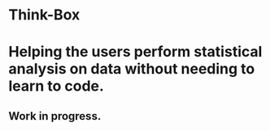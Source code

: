 # Think-Box
# Helping the users perform statistical analysis on data without needing to learn to code.
## Work in progress.
